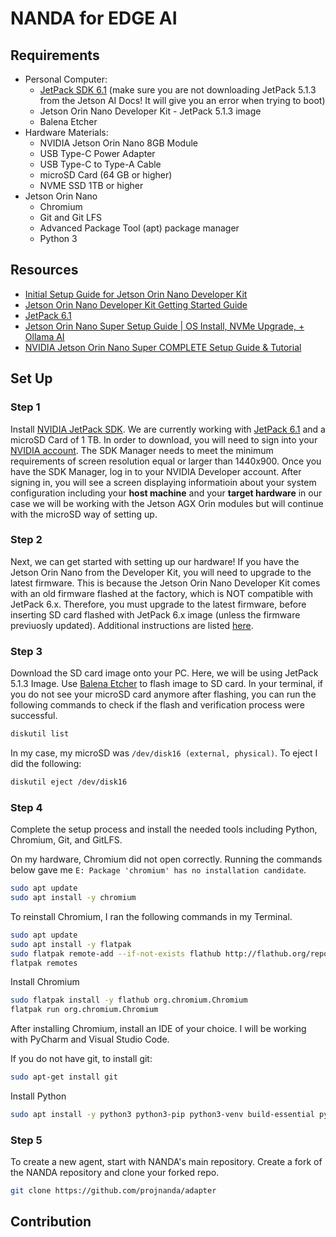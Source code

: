# NANDA for EDGE AI 

## Requirements
* Personal Computer:
  * [JetPack SDK 6.1](https://developer.nvidia.com/embedded/jetpack-sdk-61) (make sure you are not downloading JetPack 5.1.3 from the Jetson AI Docs! It will give you an error when trying to boot)
  * Jetson Orin Nano Developer Kit - JetPack 5.1.3 image
  * Balena Etcher
* Hardware Materials:
  * NVIDIA Jetson Orin Nano 8GB Module
  * USB Type-C Power Adapter
  * USB Type-C to Type-A Cable
  * microSD Card (64 GB or higher)
  * NVME SSD 1TB or higher
* Jetson Orin Nano
  * Chromium
  * Git and Git LFS
  * Advanced Package Tool (apt) package manager
  * Python 3

## Resources
* [Initial Setup Guide for Jetson Orin Nano Developer Kit](https://www.jetson-ai-lab.com/initial_setup_jon.html#__tabbed_6_1)
* [Jetson Orin Nano Developer Kit Getting Started Guide](https://developer.nvidia.com/embedded/learn/get-started-jetson-orin-nano-devkit)
* [JetPack 6.1](https://developer.nvidia.com/embedded/jetpack-sdk-61)
* [Jetson Orin Nano Super Setup Guide | OS Install, NVMe Upgrade, + Ollama AI](https://www.youtube.com/watch?v=NksYHoLcPKs)
* [NVIDIA Jetson Orin Nano Super COMPLETE Setup Guide & Tutorial](https://www.youtube.com/watch?v=-PjMC0gyH9s)
## Set Up
### Step 1
Install [NVIDIA JetPack SDK](https://developer.nvidia.com/embedded/jetpack). We are currently working with [JetPack 6.1](https://developer.nvidia.com/embedded/jetpack-sdk-61) and a microSD Card of 1 TB. In order to download, you will need to sign into your [NVIDIA account](https://developer.nvidia.com/account). The SDK Manager needs to meet the minimum requirements of screen resolution equal or larger than 1440x900. Once you have the SDK Manager, log in to your NVIDIA Developer account. After signing in, you will see a screen displaying informatioin about your system configuration including your **host machine** and your **target hardware** in our case we will be working with the Jetson AGX Orin modules but will continue with the microSD way of setting up. 

### Step 2
Next, we can get started with setting up our hardware! If you have the Jetson Orin Nano from the Developer Kit, you will need to upgrade to the latest firmware. This is because the Jetson Orin Nano Developer Kit comes with an old firmware flashed at the factory, which is NOT compatible with JetPack 6.x.
Therefore, you must upgrade to the latest firmware, before inserting SD card flashed with JetPack 6.x image (unless the firmware previuosly updated). Additional instructions are listed [here](https://developer.nvidia.com/embedded/learn/get-started-jetson-orin-nano-devkit#prepare).

### Step 3
Download the SD card image onto your PC. Here, we will be using JetPack 5.1.3 Image. Use [Balena Etcher](https://etcher.balena.io) to flash image to SD card.
In your terminal, if you do not see your microSD card anymore after flashing, you can run the following commands to check if the flash and verification process were successful. 

```bash
diskutil list
```

In my case, my microSD was `/dev/disk16 (external, physical)`. To eject I did the following: 

```bash
diskutil eject /dev/disk16
```

### Step 4
Complete the setup process and install the needed tools including Python, Chromium, Git, and GitLFS. 

On my hardware, Chromium did not open correctly. Running the commands below gave me `E: Package 'chromium' has no installation candidate`.

```bash
sudo apt update
sudo apt install -y chromium
```

To reinstall Chromium, I ran the following commands in my Terminal. 

```bash
sudo apt update
sudo apt install -y flatpak
sudo flatpak remote-add --if-not-exists flathub http://flathub.org/repo/flathub.flatpakrepo
flatpak remotes
```

Install Chromium
```bash
sudo flatpak install -y flathub org.chromium.Chromium
flatpak run org.chromium.Chromium
```

After installing Chromium, install an IDE of your choice. I will be working with PyCharm and Visual Studio Code.

If you do not have git, to install git: 
```bash
sudo apt-get install git
```

Install Python
```bash
sudo apt install -y python3 python3-pip python3-venv build-essential python3-dev
```


### Step 5
To create a new agent, start with NANDA's main repository. Create a fork of the NANDA repository and clone your forked repo.
```bash
git clone https://github.com/projnanda/adapter
```

## Contribution 
